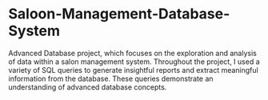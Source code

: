 # Saloon-Management-Database-System
Advanced Database project, which focuses on the exploration  and analysis of data within a salon management system. Throughout the project, I used a variety  of SQL queries to generate insightful reports and extract meaningful information from the  database. These queries demonstrate an understanding of advanced database concepts.

